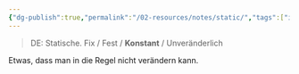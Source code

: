 ```yaml
---
{"dg-publish":true,"permalink":"/02-resources/notes/static/","tags":["informatik/code"],"noteIcon":"","updated":"2025-10-29T12:59:10.586+01:00"}
---
```


>DE: Statische.
>Fix / Fest / **Konstant** / Unveränderlich

Etwas, dass man in die Regel nicht verändern kann.

